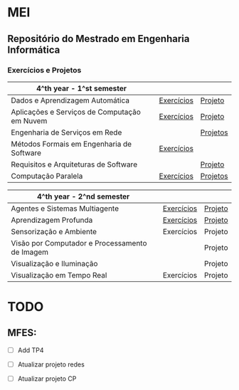 # MEI

## Repositório do Mestrado em Engenharia Informática


### Exercícios e Projetos

| 4^th year - 1^st semester |    |    |
| --- | --- | --- |
| Dados e Aprendizagem Automática | [Exercícios](https://github.com/Laura-Rodrigues/MEI/tree/main/DAA) | [Projeto](https://github.com/Laura-Rodrigues/TP_DAA) | 
| Aplicações e Serviços de Computação em Nuvem | [Exercícios](https://github.com/Laura-Rodrigues/MEI/tree/main/ASCN) | [Projeto](https://github.com/Laura-Rodrigues/ASCN-Grupo16) |
| Engenharia de Serviços em Rede |    | [Projetos](https://github.com/Laura-Rodrigues/MEI/tree/main/ESR/esr-tp) |
| Métodos Formais em Engenharia de Software | [Exercícios](https://github.com/Laura-Rodrigues/MEI/tree/main/MFES) |    |
| Requisitos e Arquiteturas de Software |    | [Projeto](https://github.com/Laura-Rodrigues/RASBET) |
| Computação Paralela | [Exercícios](https://github.com/Laura-Rodrigues/MEI/tree/main/CP) | [Projetos](https://github.com/Laura-Rodrigues/Parallel_Computing_CP) |


| 4^th year - 2^nd semester |    |    |
| --- | --- | --- |
| Agentes e Sistemas Multiagente | [Exercícios](https://github.com/Laura-Rodrigues/MEI/tree/main/ASMa) | [Projeto](https://github.com/edumagalhaes10/ASMa_TP) | 
| Aprendizagem Profunda | [Exercícios](https://github.com/Laura-Rodrigues/MEI/tree/main/AP) | [Projeto](https://github.com/Laura-Rodrigues/AP) |
| Sensorização e Ambiente | Exercícios | Projeto |
| Visão por Computador e Processamento de Imagem |    | Projeto |
| Visualização e Iluminação |    | Projeto |
| Visualização em Tempo Real | Exercícios | Projeto |



# TODO

## MFES:
- [ ] Add TP4
- [ ] Atualizar projeto redes
- [ ] Atualizar projeto CP


